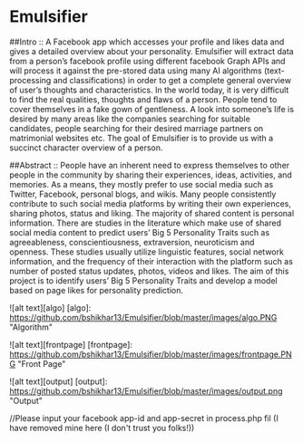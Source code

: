 # Emulsifier

##Intro ::
A Facebook app which accesses your profile and likes data and gives a detailed 
overview about your personality.
Emulsifier will extract data from a person’s facebook profile using different 
facebook Graph APIs and will process it against the pre-stored data using many 
AI algorithms (text-processing and classifications) in order to get a complete 
general overview of user’s thoughts and characteristics.
In the world today, it is very difficult to find the real qualities, thoughts and 
flaws of a person. People tend to cover themselves in a fake gown of 
gentleness. A look into someone’s life is desired by many areas like the 
companies searching for suitable candidates, people searching for their desired 
marriage partners on matrimonial websites etc. The goal of Emulsifier is to 
provide us with a succinct character overview of a person.

##Abstract ::
People have an inherent need to express themselves to other people in the community by sharing
their experiences, ideas, activities, and memories. As a means, they mostly prefer to use social 
media such as Twitter, Facebook, personal blogs, and wikis. Many people consistently contribute to 
such social media platforms by writing their own experiences, sharing photos, status and liking. The 
majority of shared content is personal information. There are studies in the literature which make 
use of shared social media content to predict users’ Big 5 Personality Traits such as agreeableness, 
conscientiousness, extraversion, neuroticism and openness. These studies usually utilize linguistic 
features, social network information, and the frequency of their interaction with the platform such 
as number of posted status updates, photos, videos and likes. The aim of this project is to identify 
users’ Big 5 Personality Traits and develop a model based on page likes for personality prediction.

![alt text][algo]
[algo]: https://github.com/bshikhar13/Emulsifier/blob/master/images/algo.PNG "Algorithm"

![alt text][frontpage]
[frontpage]: https://github.com/bshikhar13/Emulsifier/blob/master/images/frontpage.PNG "Front Page"

![alt text][output]
[output]: https://github.com/bshikhar13/Emulsifier/blob/master/images/output.png "Output"

//Please input your facebook app-id and app-secret in process.php fil (I have removed mine here (I don't trust you folks!))
